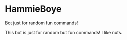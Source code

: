 # HammieBoye

Bot just for random fun commands!

This bot is just for random but fun commands!
I like nuts.
